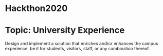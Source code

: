 # Hackthon2020
# Topic: University Experience
Design and implement a solution that enriches and/or enhances the campus experience, be it for students, visitors, staff, or any combination thereof.
